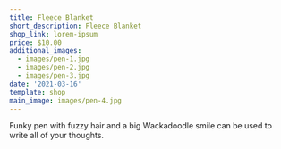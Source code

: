 ```yaml
---
title: Fleece Blanket
short_description: Fleece Blanket
shop_link: lorem-ipsum
price: $10.00
additional_images:
  - images/pen-1.jpg
  - images/pen-2.jpg
  - images/pen-3.jpg
date: '2021-03-16'
template: shop
main_image: images/pen-4.jpg
---
```

Funky pen with fuzzy hair and a big Wackadoodle smile can be used to write all of your thoughts.
